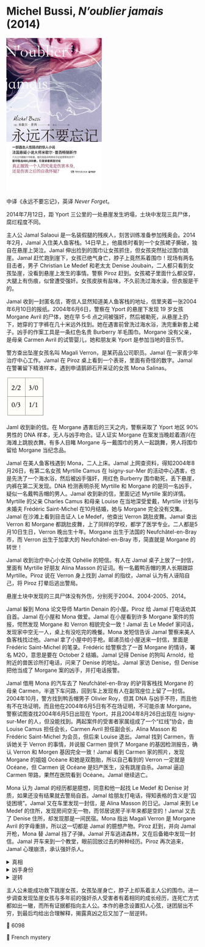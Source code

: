 # Michel Bussi, <i>N’oublier jamais</i> (2014)

<img src=images/2014_cover.jpg width=250/>

中译《永远不要忘记》，英译 <i>Never Forget</i>。

2014年7月12日，距 Yport 三公里的一处悬崖发生坍塌，土块中发现三具尸体，腐烂程度不同。

主人公 Jamal Salaoui 是一名装假腿的残疾人，刻苦训练准备参加残奥会。2014年2月，Jamal 入住美人鱼客栈。14日早上，他晨练时看到一个女孩裙子撕破，独自在悬崖上哭泣。Jamal 伸出捡到的围巾让女孩抓住，但女孩突然扯过围巾跳崖。Jamal 赶忙跑到崖下，女孩已绝气身亡，脖子上竟然系着围巾！现场有两名目击者，男子 Christian Le Medef 和老太太 Denise Joubain，二人都只看到女孩坠崖，没看到悬崖上发生的事情。警察 Piroz 赶到。女孩裙子里面什么都没穿，大腿上有伤痕，似曾遭受强奸。女孩皮肤有盐味，不久前洗过海水澡，但衣服是干的。

Jamal 收到一封匿名信，寄信人显然知道美人鱼客栈的地址，信里夹着一张2004年6月10日的报纸。2004年6月6日，警察在 Yport 的悬崖下发现 19 岁女孩 Morgane Avril 的尸体，她在早 5-6 点之间被强奸，然后被勒死，从悬崖上扔下，她穿的丁字裤在几十米远外找到。她在遇害前曾洗过海水浴，洗完重新套上裙子。凶手的作案工具是一条红色名贵 Burberry 羊毛围巾。Morgane 没有父亲，是母亲 Carmen Avril 的试管婴儿，她和朋友来 Yport 是参加当地的音乐节。

警方查出坠崖女孩名叫 Magali Verron，是某药品公司职员。Jamal 在一家青少年治疗中心工作。Jamal 在 Piroz 桌上看到一个表哥，里面有奇怪的数字。Jamal 在警署留下精液样本，遇到申请鹅卵石开采证的女孩 Mona Salinas。

<img src=images/2014_square.jpg width=100/>

Jaml 收到新的信。在 Morgane 遇害后的三天之内，警察采取了 Yport 地区 90% 男性的 DNA 样本，无人与凶手吻合。证人证实 Morgane 在案发当晚趁着酒兴在海滩上跳脱衣舞。有多人目睹 Morgane 与一戴围巾的男人一起跳舞，男人将围巾留给 Morgane 当纪念品。

Jamal 在美人鱼客栈遇到 Mona，二人上床。Jamal 上网查资料，得知2004年8月26日，有第二名女孩 Myrtille Camus 在 Isigny-sur-Mer 的活动中心遇害，也是先洗了一个海水浴，然后被凶手强奸，用红色 Burberry 围巾勒死，丢下悬崖，内裤在第二天发现。DNA 检测表明杀死 Myrtille 和 Morgane 的是同一名凶手，疑似一名戴鸭舌帽的男人。Jamal 收到新的信，里面记述 Myrtille 案的详情。Myrtille 的父亲 Charles Camus 和母亲 Louise 在当地深受爱戴，Myrtille 计划与未婚夫 Frédéric Saint-Michel 在10月结婚，她与 Morgane 完全没有交集。Jamal 在沙滩上看到目击证人 Le Medef，他查出 Verron 跳肚皮舞。Jamal 查出 Verron 和 Morgane 都跳肚皮舞，上了同样的学校，都学了医学专业。二人都是5月10日生日，Verron 晚出生十年。Morgane 出生于法国的 Neufchâtel-en-Bray 市，而 Verron 出生于加拿大的 Neufchâtel-en-Bray 市，简直就是 Morgane 的转世！

Jamal 收到治疗中心小女孩 Ophélie 的短信。有人在 Jamal 桌子上放了一封信，里面有 Myrtille 好朋友 Alina Masson 的证词。有一名戴鸭舌帽的男人长期跟踪 Myrtille。Piroz 说在 Verron 身上找到 Jamal 的指纹，Jamal 认为有人诬陷自己，将 Piroz 打晕后逃出警局。

悬崖土块中发现的三具尸体没有外伤，分别死于2004、2004-2005、2014。

Jamal 躲到 Mona 论文导师 Martin Denain 的小屋。Piroz 给 Jamal 打电话劝其自首。Jamal 在小屋和 Mona 做爱。Jamal 在小屋看到许多 Morgane 案件的剪报，愕然发现 Morgane 和 Verron 相貌完全一致！Jamal 去 Le Medef 家问话，发现家中空无一人，桌上有没吃完的晚餐。Mona 发短信告诉 Jamal 警察来美人鱼客栈找过他。Jamal 拿了小屋中的手枪。邮递员给小屋送来一封信，里面是 Frédéric Saint-Michel 的笔录。Frédéric 给警察念了一首 Morgane 的情诗，署名 M2O，意思是要在 October 2 结婚。Jamal 记得 Denise 的狗叫 Arnold，给附近的兽医诊所打电话，问来了 Denise 的地址。Jamal 家访 Denise，但 Denise 把他当成了 Morgane 案的凶手，并打电话报警。

Jamal 借用 Mona 的汽车去了 Neufchâtel-en-Bray 的驴背客栈找 Morgane 的母亲 Carmen，半道下车问路，回到车上发现有人在副驾座位上留了一封信。2004年10月，警方找到鸭舌帽男子 Olivier Roy，但其 DNA 与凶手不符，而且他有不在场证明，而且他在2004年6月5日有不在场证明，不可能杀害 Morgane。警察试图查找2004年6月5日出现在 Yport，并且2004年8月26日出现在 Isigny-sur-Mer 的人，但没能找到。两起案件的受害者家属组成了一个“红线”协会，由 Louise Camus 担任会长，Carmen Avril 担任副会长，Alina Masson 和 Frédéric Saint-Michel 为会员，但后来 Louise 退出。Jamal 找到 Carmen，告诉她关于 Verron 的事情，并说服 Carmen 提供了 Morgane 的基因检测报告，确认 Verron 和 Morgen 基因完全一致！Jamal 看到 Carmen 家的照片，发现 Morgane 的姐姐 Océane 和她是双胞胎，所以自己看到的 Verron 一定就是 Océane，但 Carmen 说 Océane 是妇产医生，没有跳崖自杀。Jamal 逼迫 Carmen 带路，果然在医院看到 Océane。Jamal 继续逃亡。

Mona 认为 Jamal 的经历都是臆想，同意和他一起找 Le Medef 和 Denise 对质，如果还没有结果就去警局自首。Jamal 给朋友打电话，得知表格的含义是“囚徒困境”。Jamal 又在车里发现一封信，是 Alina Masson 的日记。Jamal 来到 Le Medef 的住所，发现房间空无一物，而邻居说房子半年来都是空的！Jamal 又去了 Denise 住所，却发现那是一间民宿。Mona 指出 Magali Verron 是 Morgane Avril 的字母重排，所以这一切都是 Jamal 的臆想产物。Piroz 赶到，并向 Jamal 开枪，Mona 替 Jamal 挡了子弹。Jamal 开车逃进森林，又在后备箱中发现一封信。Jamal 开车来到一个教堂，眼前回放过去的种种经历。Piroz 再次追来，Jamal 心理崩溃，承认强奸杀人。

<details><summary>真相</summary>
<ul>
“红线”协会成员为：
<li>Carmen Avril：Morgane 母亲，会长。</li>
<li>Frédéric Saint-Michel：Myrtille 未婚夫，副会长。</li>
<li>Océane Avril：Morgane 的双胞胎姐姐，秘书。</li>
<li>Jeanine Dubois：Myrtille 的奶奶，代理秘书。</li>
<li>Alina Masson：Myrtille 的好朋友，会计。</li>
</ul>
他们查到 Jamal 曾在2004年6月订了 Yport 的旅馆，并在2004年8月去了 Isigny-sur-Mer，所以认定他是凶手，但其实 Jamal 退了 Yport 的旅馆。Jeanine Dubois 扮演 Denise Joubain，Fréd Saint-Michel 扮演 Christian Le Medef，Alina Masson 扮演 Mona Salinas，狗狗 Ronald 改名为 Arnold，以上名字均为字母重排。Océane 扮演 Verron 跳崖，其实是定点跳伞。

Piroz 查出 Jamal 的 DNA 和凶手不同，知道抓错了人，但让 Jamal 继续配合演戏。
</details>

<details><summary>凶手身份</summary>
海边砖墙上有一块砖上刻着 M2O，其意义为 Myrtille aime Olivier = MMO = M2O（aime 是法语的“爱”，发音为“M”）。Myrtille 爱的是 Olivier，Frédéric 在一天之内往返 Yport 和 Isigny-sur-Mer，强奸并杀死了未婚妻。（伏线：Myrtille 死时穿着平时不会穿的性感裙子，是为了和 Olivier 约会。）Mona 读到砖墙里藏的笔记本，得知真相。Frédéric 刺死 Peroz，要向 Jamal 开枪时被 Océane 正当防卫打死。警察在 Frédéric 家的玻璃瓶里找到陈旧精液残留，与凶手 DNA 一致，是他用来伪造受害者的精液。（伏线：Myrtille 沾有精液的内裤在别处被发现，阴道里没有精液。）
</details>

<details><summary>逆转</summary>
Océane 嫉妒 Morgane 爱上 Alexandre Da Costa，所以杀死 Morgane，并在其阴道中留下 Alexandre 的精液，伪造强奸杀人。Océane 毒死 Alexandre，埋尸悬崖（三具尸体中的第一具）。

Frédéric 模仿“红围巾杀手”杀死 Myrtille，第二天 Carmen 召集 Myrtille 的亲属开会。Océane 通过观察发现 Frédéric 是杀死 Myrtille 的凶手，与其结盟，并给了他一瓶 Alexandre 的精液。Frédéric 将精液洒在 Myrtille 的内裤上，伪装成连续杀人。Océane 毒死 Olivier Roy（第二具尸体）并拿到 Myrtille 的日记。Océane 在砖墙上留下 M2O 的记号，并在 Frédéric 家留下精液瓶线索。

结尾 Océane 与 Jamal 做爱并将其毒死（第三具尸体）。Jamal 临死前给 Ophélie 发了一张在 Océane 家偷拍的照片，成为决定性证据。
</details>

主人公未能成功救下跳崖女孩，女孩坠崖身亡，脖子上却系着主人公的围巾。进一步调查发现坠崖女孩与多年前的强奸杀人受害者有着相同的成长经历，连死亡方式都如出一辙，而所有证据都指向主人公。本作的悬念设置扣人心弦，谜团层出不穷，到最后均给出合理解释，揭露真凶之后又加了一层逆转。

:link: 6098

:file_folder: French mystery
